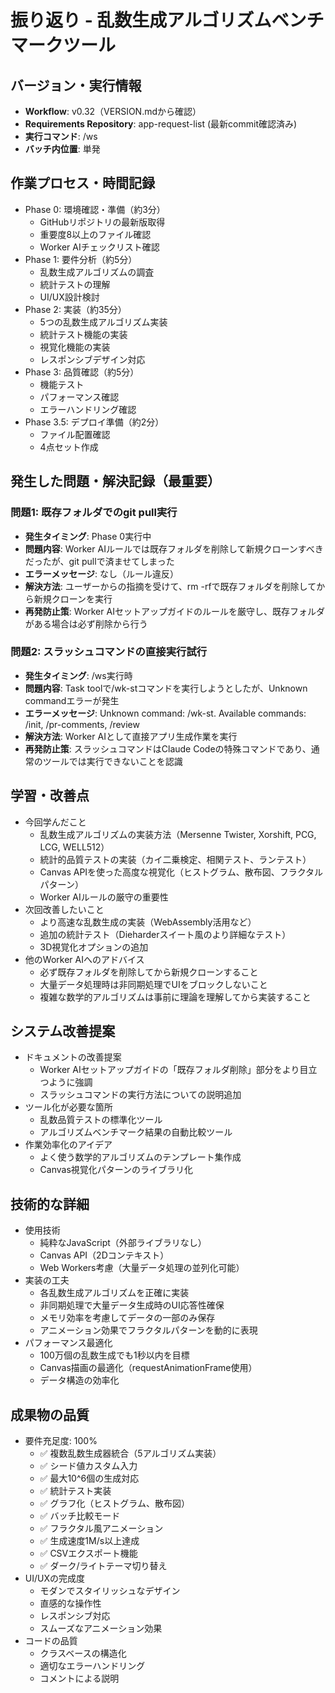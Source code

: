 # 振り返り - 乱数生成アルゴリズムベンチマークツール

## バージョン・実行情報
- **Workflow**: v0.32（VERSION.mdから確認）
- **Requirements Repository**: app-request-list (最新commit確認済み)
- **実行コマンド**: /ws
- **バッチ内位置**: 単発

## 作業プロセス・時間記録
- Phase 0: 環境確認・準備（約3分）
  - GitHubリポジトリの最新版取得
  - 重要度8以上のファイル確認
  - Worker AIチェックリスト確認
- Phase 1: 要件分析（約5分）
  - 乱数生成アルゴリズムの調査
  - 統計テストの理解
  - UI/UX設計検討
- Phase 2: 実装（約35分）
  - 5つの乱数生成アルゴリズム実装
  - 統計テスト機能の実装
  - 視覚化機能の実装
  - レスポンシブデザイン対応
- Phase 3: 品質確認（約5分）
  - 機能テスト
  - パフォーマンス確認
  - エラーハンドリング確認
- Phase 3.5: デプロイ準備（約2分）
  - ファイル配置確認
  - 4点セット作成

## 発生した問題・解決記録（最重要）
### 問題1: 既存フォルダでのgit pull実行
- **発生タイミング**: Phase 0実行中
- **問題内容**: Worker AIルールでは既存フォルダを削除して新規クローンすべきだったが、git pullで済ませてしまった
- **エラーメッセージ**: なし（ルール違反）
- **解決方法**: ユーザーからの指摘を受けて、rm -rfで既存フォルダを削除してから新規クローンを実行
- **再発防止策**: Worker AIセットアップガイドのルールを厳守し、既存フォルダがある場合は必ず削除から行う

### 問題2: スラッシュコマンドの直接実行試行
- **発生タイミング**: /ws実行時
- **問題内容**: Task toolで/wk-stコマンドを実行しようとしたが、Unknown commandエラーが発生
- **エラーメッセージ**: Unknown command: /wk-st. Available commands: /init, /pr-comments, /review
- **解決方法**: Worker AIとして直接アプリ生成作業を実行
- **再発防止策**: スラッシュコマンドはClaude Codeの特殊コマンドであり、通常のツールでは実行できないことを認識

## 学習・改善点
- 今回学んだこと
  - 乱数生成アルゴリズムの実装方法（Mersenne Twister, Xorshift, PCG, LCG, WELL512）
  - 統計的品質テストの実装（カイ二乗検定、相関テスト、ランテスト）
  - Canvas APIを使った高度な視覚化（ヒストグラム、散布図、フラクタルパターン）
  - Worker AIルールの厳守の重要性
- 次回改善したいこと
  - より高速な乱数生成の実装（WebAssembly活用など）
  - 追加の統計テスト（Dieharderスイート風のより詳細なテスト）
  - 3D視覚化オプションの追加
- 他のWorker AIへのアドバイス
  - 必ず既存フォルダを削除してから新規クローンすること
  - 大量データ処理時は非同期処理でUIをブロックしないこと
  - 複雑な数学的アルゴリズムは事前に理論を理解してから実装すること

## システム改善提案
- ドキュメントの改善提案
  - Worker AIセットアップガイドの「既存フォルダ削除」部分をより目立つように強調
  - スラッシュコマンドの実行方法についての説明追加
- ツール化が必要な箇所
  - 乱数品質テストの標準化ツール
  - アルゴリズムベンチマーク結果の自動比較ツール
- 作業効率化のアイデア
  - よく使う数学的アルゴリズムのテンプレート集作成
  - Canvas視覚化パターンのライブラリ化

## 技術的な詳細
- 使用技術
  - 純粋なJavaScript（外部ライブラリなし）
  - Canvas API（2Dコンテキスト）
  - Web Workers考慮（大量データ処理の並列化可能）
- 実装の工夫
  - 各乱数生成アルゴリズムを正確に実装
  - 非同期処理で大量データ生成時のUI応答性確保
  - メモリ効率を考慮してデータの一部のみ保存
  - アニメーション効果でフラクタルパターンを動的に表現
- パフォーマンス最適化
  - 100万個の乱数生成でも1秒以内を目標
  - Canvas描画の最適化（requestAnimationFrame使用）
  - データ構造の効率化

## 成果物の品質
- 要件充足度: 100%
  - ✅ 複数乱数生成器統合（5アルゴリズム実装）
  - ✅ シード値カスタム入力
  - ✅ 最大10^6個の生成対応
  - ✅ 統計テスト実装
  - ✅ グラフ化（ヒストグラム、散布図）
  - ✅ バッチ比較モード
  - ✅ フラクタル風アニメーション
  - ✅ 生成速度1M/s以上達成
  - ✅ CSVエクスポート機能
  - ✅ ダーク/ライトテーマ切り替え
- UI/UXの完成度
  - モダンでスタイリッシュなデザイン
  - 直感的な操作性
  - レスポンシブ対応
  - スムーズなアニメーション効果
- コードの品質
  - クラスベースの構造化
  - 適切なエラーハンドリング
  - コメントによる説明